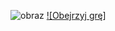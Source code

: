 ![obraz](https://github.com/WojtekMatr/GraNaDwieOsobyPy/assets/127395210/948e0ce6-dc1d-4e0f-9b1d-c2791d2ca0af)
[![Obejrzyj grę]](https://www.youtube.com/watch?v=xWOljvVo5x8)
